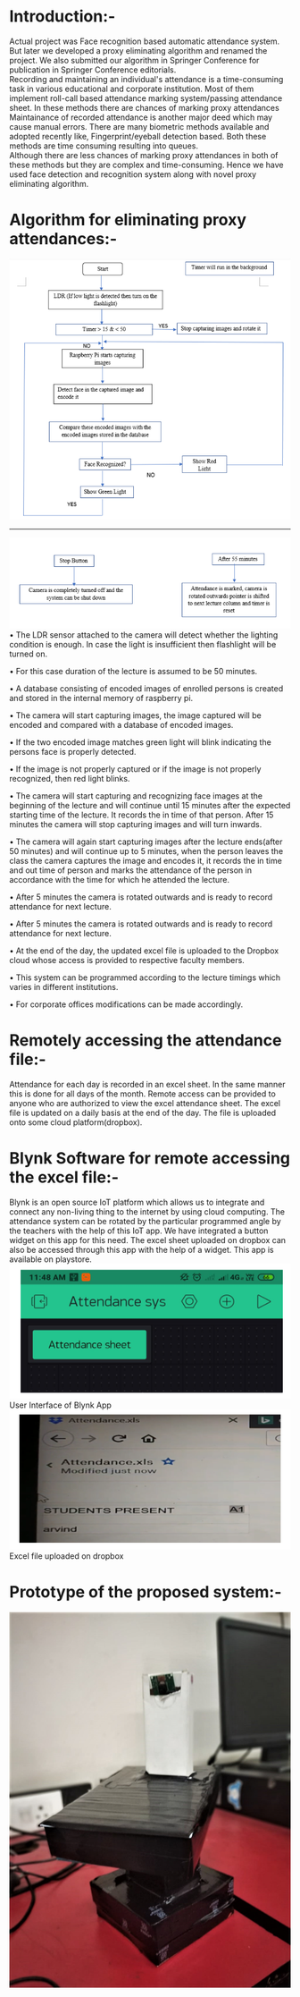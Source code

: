 # Introduction:-  
Actual project was Face recognition based automatic attendance system. But later we developed a proxy eliminating algorithm and renamed the project. We also submitted our algorithm in Springer Conference for publication in Springer Conference editorials.  
Recording and maintaining an individual's attendance is a time-consuming task
in various educational and corporate institution. Most of them implement roll-call based attendance marking system/passing attendance sheet. In these methods there are chances of marking proxy attendances Maintainance of recorded attendance is another major deed
which may cause manual errors. 
There are many biometric methods available and adopted recently like, Fingerprint/eyeball detection based. Both these methods are time consuming resulting into queues.  
Although there are less chances of marking proxy attendances in both of these methods but they are complex and time-consuming. Hence we have used face detection and recognition system along with novel proxy eliminating algorithm.  
# Algorithm for eliminating proxy attendances:-  
![](https://github.com/patilninad/Two-way-face-scrutinizing-system-for-elimination-of-proxy-attendances/blob/master/Algorithm.PNG)  
_____________________________________________________________________________________________  

![](https://github.com/patilninad/Two-way-face-scrutinizing-system-for-elimination-of-proxy-attendances/blob/master/Algorithm%202.PNG)  
•	The LDR sensor attached to the camera will detect whether the lighting condition is enough. In case the light is insufficient then flashlight will be turned on.  

•	For this case duration of the lecture is assumed to be 50 minutes.  

•	A database consisting of encoded images of enrolled persons is created and stored in the internal memory of raspberry pi.  

•	The camera will start capturing images, the image captured will be encoded and compared with a database of encoded images.  

•	If the two encoded image matches green light will blink indicating the persons face is properly detected.   

•	If the image is not properly captured or if the image is not properly recognized, then red light blinks.  

•	The camera will start capturing and recognizing face images at the beginning of the lecture and will continue until 15 minutes after the expected starting time of the lecture. It records the in time of that person. After 15 minutes the camera will stop capturing images and will turn inwards.  

•	The camera will again start capturing images after the lecture ends(after 50 minutes) and will continue up to 5 minutes, when the person leaves the class the camera captures the image and encodes it, it records the in time and out time of person and marks the attendance of the person in accordance with the time for which he attended the lecture.  

•	After 5 minutes the camera is rotated outwards and is ready to record attendance for next lecture.  

•	After 5 minutes the camera is rotated outwards and is ready to record attendance for next lecture.  

•	At the end of the day, the updated excel file is uploaded to the Dropbox cloud  whose access is provided to respective faculty members.  

•	This system can be programmed according to the lecture timings which varies in different institutions.   

•	For corporate offices modifications can be made accordingly.    
# Remotely accessing the attendance file:-  
Attendance for each day is recorded in an excel sheet. In the same manner this is done for all days of the month. Remote access can be provided to anyone who are authorized to view the excel attendance sheet. The excel file is updated on a daily basis at the end of the day. The file is uploaded onto some cloud platform(dropbox).   
# Blynk Software for remote accessing the excel file:-  
Blynk is an open source IoT platform which allows us to integrate and connect any non-living thing to the internet by using cloud computing. The attendance system can be rotated by the particular programmed angle by the teachers with the help of this IoT app. We have integrated a button widget on this app for this need. The excel sheet uploaded on dropbox can also be accessed through this app with the help of a widget. This app is available on playstore.  
![](https://github.com/patilninad/Two-way-face-scrutinizing-system-for-elimination-of-proxy-attendances/blob/master/Blynk%20UI.PNG)
                                   User Interface of Blynk App
![](https://github.com/patilninad/Two-way-face-scrutinizing-system-for-elimination-of-proxy-attendances/blob/master/Excel%20Sheet.PNG)  
Excel file uploaded on dropbox
# Prototype of the proposed system:-  
![](https://github.com/patilninad/Two-way-face-scrutinizing-system-for-elimination-of-proxy-attendances/blob/master/Prototype.jpeg)

